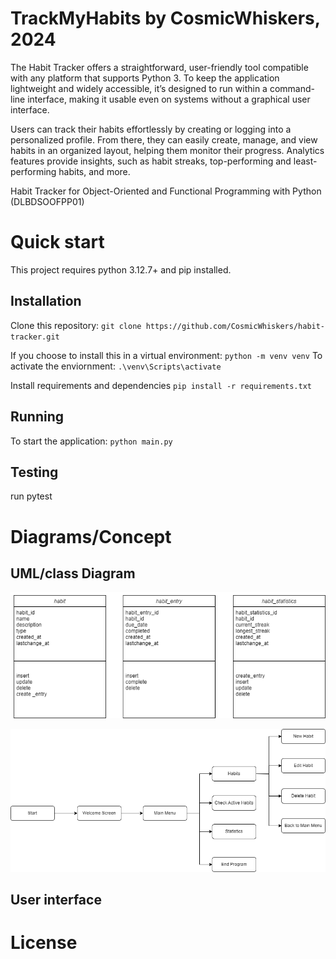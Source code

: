 # TrackMyHabits by CosmicWhiskers, 2024
 The Habit Tracker offers a straightforward, user-friendly tool compatible with any platform that supports Python 3. To keep the application lightweight and widely accessible, it’s designed to run within a command-line interface, making it usable even on systems without a graphical user interface.

Users can track their habits effortlessly by creating or logging into a personalized profile. From there, they can easily create, manage, and view habits in an organized layout, helping them monitor their progress. Analytics features provide insights, such as habit streaks, top-performing and least-performing habits, and more.

Habit Tracker for Object-Oriented and Functional Programming with Python (DLBDSOOFPP01)


# Quick start
This project requires python 3.12.7+ and pip installed.

## Installation
Clone this repository:
`git clone https://github.com/CosmicWhiskers/habit-tracker.git`

If you choose to install this in a virtual environment: 
`python -m venv venv`
To activate the enviornment:
`.\venv\Scripts\activate`

Install requirements and dependencies
`pip install -r requirements.txt`

## Running
To start the application:
`python main.py`

## Testing
run pytest

# Diagrams/Concept

## UML/class Diagram
![Alt text](diagrams/classes.png?raw=true "Class Diagram")


![Alt text](diagrams/userflow.png?raw=true "Userflow Diagram")

## User interface

# License